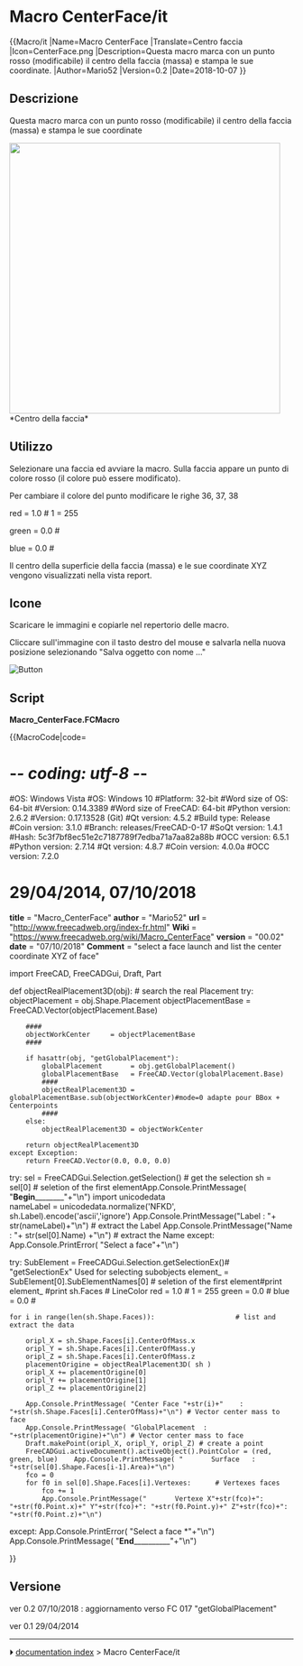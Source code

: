 # Macro CenterFace/it
{{Macro/it
|Name=Macro CenterFace
|Translate=Centro faccia
|Icon=CenterFace.png
|Description=Questa macro marca con un punto rosso (modificabile) il centro della faccia (massa) e stampa le sue coordinate.
|Author=Mario52
|Version=0.2
|Date=2018-10-07
}}

## Descrizione

Questa macro marca con un punto rosso (modificabile) il centro della faccia (massa) e stampa le sue coordinate

<img alt="" src=images/Macro_CenterFace_00.png  style="width:480px;"> 
*Centro della faccia*

## Utilizzo

Selezionare una faccia ed avviare la macro. Sulla faccia appare un punto di colore rosso (il colore può essere modificato).

Per cambiare il colore del punto modificare le righe 36, 37, 38

red = 1.0 \# 1 = 255

green = 0.0 \#

blue = 0.0 \#

Il centro della superficie della faccia (massa) e le sue coordinate XYZ vengono visualizzati nella vista report.

## Icone

Scaricare le immagini e copiarle nel repertorio delle macro.

Cliccare sull\'immagine con il tasto destro del mouse e salvarla nella nuova posizione selezionando \"Salva oggetto con nome \...\"

![Button](images/CenterFace.png )

## Script

**Macro_CenterFace.FCMacro**


{{MacroCode|code=
# -*- coding: utf-8 -*-

#OS: Windows Vista     #OS: Windows 10
#Platform: 32-bit      #Word size of OS: 64-bit
#Version: 0.14.3389    #Word size of FreeCAD: 64-bit
#Python version: 2.6.2 #Version: 0.17.13528 (Git)
#Qt version: 4.5.2     #Build type: Release
#Coin version: 3.1.0   #Branch: releases/FreeCAD-0-17
#SoQt version: 1.4.1   #Hash: 5c3f7bf8ec51e2c7187789f7edba71a7aa82a88b
#OCC version: 6.5.1    #Python version: 2.7.14
                       #Qt version: 4.8.7
                       #Coin version: 4.0.0a
                       #OCC version: 7.2.0

# 29/04/2014, 07/10/2018
__title__   = "Macro_CenterFace"
__author__  = "Mario52"
__url__     = "http://www.freecadweb.org/index-fr.html"
__Wiki__    = "https://www.freecadweb.org/wiki/Macro_CenterFace"
__version__ = "00.02"
__date__    = "07/10/2018"
__Comment__ = "select a face launch and list the center coordinate XYZ of face"

import FreeCAD, FreeCADGui, Draft, Part

def objectRealPlacement3D(obj):    # search the real Placement
    try:
        objectPlacement      = obj.Shape.Placement
        objectPlacementBase  = FreeCAD.Vector(objectPlacement.Base)

        #### 
        objectWorkCenter     = objectPlacementBase
        ####
        
        if hasattr(obj, "getGlobalPlacement"):
            globalPlacement       = obj.getGlobalPlacement()
            globalPlacementBase   = FreeCAD.Vector(globalPlacement.Base)
            ####
            objectRealPlacement3D = globalPlacementBase.sub(objectWorkCenter)#mode=0 adapte pour BBox + Centerpoints
            ####
        else:
            objectRealPlacement3D = objectWorkCenter
        
        return objectRealPlacement3D
    except Exception:
        return FreeCAD.Vector(0.0, 0.0, 0.0)


try:
    sel = FreeCADGui.Selection.getSelection()       # get the selection
    sh = sel[0]                                     # seletion of the first elementApp.Console.PrintMessage( "__Begin__________"+"\n")
    import unicodedata    
    nameLabel  = unicodedata.normalize('NFKD', sh.Label).encode('ascii','ignore')
    App.Console.PrintMessage("Label : "+ str(nameLabel)+"\n")        # extract the Label
    App.Console.PrintMessage("Name  : "+ str(sel[0].Name) +"\n")     # extract the Name
except:
    App.Console.PrintError( "Select a face"+"\n")

try:
    SubElement = FreeCADGui.Selection.getSelectionEx()# "getSelectionEx" Used for selecting subobjects
    element_ = SubElement[0].SubElementNames[0]       # seletion of the first element#print element_
    #print sh.Faces
    # LineColor
    red   = 1.0  # 1 = 255
    green = 0.0  #
    blue  = 0.0  #

    for i in range(len(sh.Shape.Faces)):                    # list and extract the data

        oripl_X = sh.Shape.Faces[i].CenterOfMass.x
        oripl_Y = sh.Shape.Faces[i].CenterOfMass.y
        oripl_Z = sh.Shape.Faces[i].CenterOfMass.z
        placementOrigine = objectRealPlacement3D( sh )
        oripl_X += placementOrigine[0]
        oripl_Y += placementOrigine[1]
        oripl_Z += placementOrigine[2]

        App.Console.PrintMessage( "Center Face "+str(i)+"    : "+str(sh.Shape.Faces[i].CenterOfMass)+"\n") # Vector center mass to face
        App.Console.PrintMessage( "GlobalPlacement  : "+str(placementOrigine)+"\n") # Vector center mass to face
        Draft.makePoint(oripl_X, oripl_Y, oripl_Z) # create a point
        FreeCADGui.activeDocument().activeObject().PointColor = (red, green, blue)    App.Console.PrintMessage( "       Surface   : "+str(sel[0].Shape.Faces[i-1].Area)+"\n")
        fco = 0
        for f0 in sel[0].Shape.Faces[i].Vertexes:      # Vertexes faces
            fco += 1
            App.Console.PrintMessage("       Vertexe X"+str(fco)+": "+str(f0.Point.x)+" Y"+str(fco)+": "+str(f0.Point.y)+" Z"+str(fco)+": "+str(f0.Point.z)+"\n")

except:
    App.Console.PrintError( "Select a face *"+"\n")
App.Console.PrintMessage( "__End____________"+"\n")


}}

## Versione

ver 0.2 07/10/2018 : aggiornamento verso FC 017 \"getGlobalPlacement\"

ver 0.1 29/04/2014



---
⏵ [documentation index](../README.md) > Macro CenterFace/it

